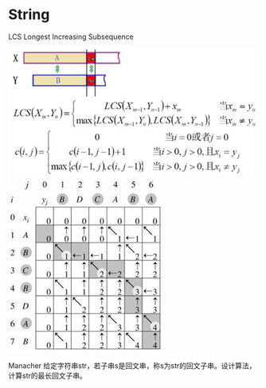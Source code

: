 # String

LCS
Longest Increasing Subsequence

![image](https://github.com/AstroMen/Algorithm-DataStructure/blob/master/String/img/LCS_formula.JPG)
![image](https://github.com/AstroMen/Algorithm-DataStructure/blob/master/String/img/LCS.jpg)

Manacher
给定字符串str，若子串s是回文串，称s为str的回文子串。设计算法，计算str的最长回文子串。

